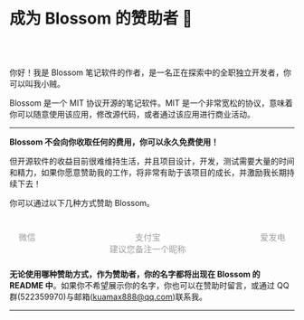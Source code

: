 <script setup lang="ts">
import { VPTeamMembers } from 'vitepress/theme'
import { onMounted } from 'vue'
import { info } from '../../../scripts/stat-api'
import sponsors from '../../../scripts/sponsors'

onMounted(() => {
  info()
})

const members = [
  {
    avatar: 'https://www.wangyunf.com/bl/pic/home/bl/img/U1/pic/luban.png',
    name: '小贼贼子',
    title: 'Creator',
    links: [
      { icon: 'github', link: 'https://github.com/yyx990803' }
    ]
  }
]
</script>

# 成为 Blossom 的赞助者 🤝

<br/>
<br/>
<bl-img src="../../../imgs/blossom/logo.svg" width="150px" :shadow="false" :drop-shadow="true"/>

你好！我是 Blossom 笔记软件的作者，是一名正在探索中的全职独立开发者，你可以叫我小贼。

Blossom 是一个 MIT 协议开源的笔记软件。MIT 是一个非常宽松的协议，意味着你可以随意使用该应用，修改源代码，或者通过该应用进行商业活动。

---

**Blossom 不会向你收取任何的费用，你可以永久免费使用！**

但开源软件的收益目前很难维持生活，并且项目设计，开发，测试需要大量的时间和精力，如果你愿意赞助我的工作，将非常有助于该项目的成长，并激励我长期持续下去！

你可以通过以下几种方式赞助 Blossom。

<div class="sponsor-channel">
  <div class="item">
    <bl-img src="../../../imgs/blossom/wechat.png" />
    <div class="name">微信</div>
  </div>

  <div class="item middle">
    <bl-img src="../../../imgs/blossom/ali.png" />
    <div class="name">支付宝<br/>建议您备注一个昵称</div>
  </div>
  
  <div class="item">
    <bl-img src="../../../imgs/blossom/aifadian.png" />
    <div class="name">爱发电</div>
  </div>
</div>

**无论使用哪种赞助方式，作为赞助者，你的名字都将出现在 Blossom 的 README 中**。如果你不希望展示你的名字，你也可以在赞助时留言，或通过 QQ 群(522359970)与邮箱(kuamax888@qq.com)联系我。

---

<bl-sponsor/>

<style scoped>

.sponsor-channel {
display:flex;flex-direction: row;justify-content: space-between;overflow:scroll;
padding: 16px 16px 10px 16px;
}

.sponsor-channel .item {
max-width:31%;
}

.sponsor .middle {
  margin-left:10px;
  margin-right:10px;
}

.sponsor-channel .item .name {
  width: 100%;
  font-size: 15px;
  color: #9E9E9E;
  text-align: center;
  margin-top: 10px;
}
</style>
